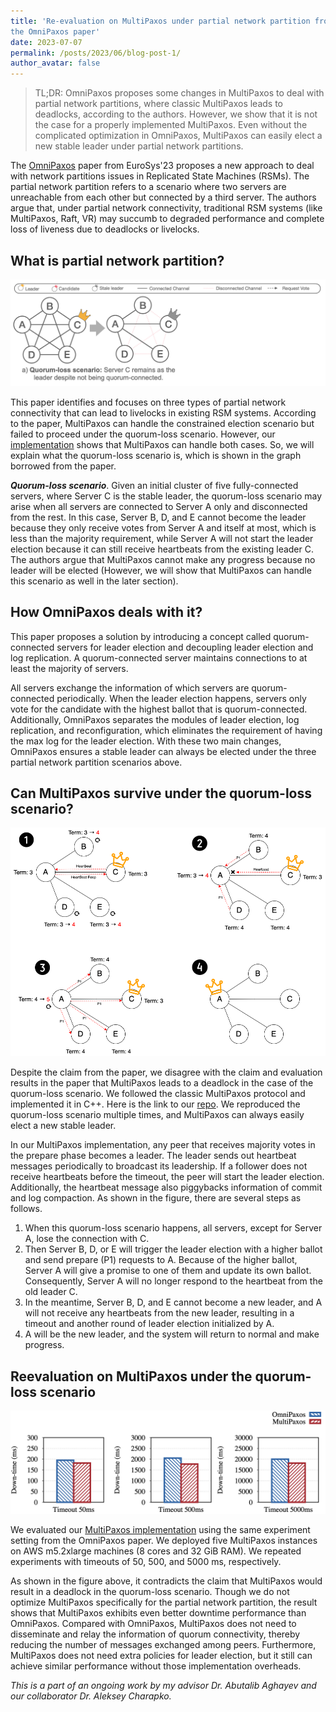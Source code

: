 ```yaml
---
title: 'Re-evaluation on MultiPaxos under partial network partition from
the OmniPaxos paper'
date: 2023-07-07
permalink: /posts/2023/06/blog-post-1/
author_avatar: false
---
```


> TL;DR: OmniPaxos proposes some changes in MultiPaxos to deal with partial
> network partitions, where classic MultiPaxos leads to deadlocks, according to
> the authors. However, we show that it is not the case for a properly implemented
> MultiPaxos. Even without the complicated optimization in OmniPaxos, MultiPaxos
> can easily elect a new stable leader under partial network partitions.

The [OmniPaxos](https://dl.acm.org/doi/abs/10.1145/3552326.3587441) paper from
EuroSys'23 proposes a new approach to deal with network partitions issues in
Replicated State Machines (RSMs). The partial network partition refers to a
scenario where two servers are unreachable from each other but connected by a
third server. The authors argue that, under partial network connectivity,
traditional RSM systems (like MultiPaxos, Raft, VR) may succumb to degraded
performance and complete loss of liveness due to deadlocks or livelocks.

## What is partial network partition?

![](https://raw.githubusercontent.com/Zhiying12/zhiying12.github.io/master/images/post-06%3A28-partition.png "Example")

This paper identifies and focuses on three types of partial network connectivity
that can lead to livelocks in existing RSM systems. According to the paper,
MultiPaxos can handle the constrained election scenario but failed to proceed
under the quorum-loss scenario. However,
our [implementation](https://github.com/psu-csl/replicated-store) shows that
MultiPaxos can handle both cases. So, we will explain what the quorum-loss
scenario is, which is shown in the graph borrowed from the paper.

***Quorum-loss scenario***. Given an initial cluster of five fully-connected
servers, where Server C is the stable leader, the quorum-loss scenario may
arise when all servers are connected to Server A only and disconnected from
the rest. In this case, Server B, D, and E cannot become the leader because
they only receive votes from Server A and itself at most, which is less than
the majority requirement, while Server A will not start the leader election
because it can still receive heartbeats from the existing leader C. The
authors argue that MultiPaxos cannot make any progress because no leader will
be elected (However, we will show that MultiPaxos can handle this scenario as
well in the later section).

## How OmniPaxos deals with it?

This paper proposes a solution by introducing a concept called quorum-connected
servers for leader election and decoupling leader election and log replication.
A quorum-connected server maintains connections to at least the majority of
servers.

All servers exchange the information of which servers are quorum-connected
periodically. When the leader election happens, servers only vote for the
candidate with the highest ballot that is quorum-connected. Additionally,
OmniPaxos separates the modules of leader election, log replication, and
reconfiguration, which eliminates the requirement of having the max log for the
leader election. With these two main changes, OmniPaxos ensures a stable leader
can always be elected under the three partial network partition scenarios above.

## Can MultiPaxos survive under the quorum-loss scenario?

![](https://raw.githubusercontent.com/Zhiying12/zhiying12.github.io/master/images/post-06%3A28-mp.png "MP")

Despite the claim from the paper, we disagree with the claim and evaluation
results in the paper that MultiPaxos leads to a deadlock in the case of the
quorum-loss scenario. We followed the classic MultiPaxos protocol and
implemented it in C++. Here is the link to
our [repo](https://github.com/psu-csl/replicated-store). We reproduced the
quorum-loss scenario multiple times, and MultiPaxos can always easily elect a
new stable leader.

In our MultiPaxos implementation, any peer that receives majority votes in the
prepare phase becomes a leader. The leader sends out heartbeat messages
periodically to broadcast its leadership. If a follower does not receive
heartbeats before the timeout, the peer will start the leader election.
Additionally, the heartbeat message also piggybacks information of commit and
log compaction. As shown in the figure, there are several steps as follows.

1. When this quorum-loss scenario happens, all servers, except for Server A,
   lose the connection with C.
2. Then Server B, D, or E will trigger the leader election with a higher ballot
   and send prepare (P1) requests to A. Because of the higher ballot, Server A
   will give a promise to one of them and update its own ballot. Consequently,
   Server A will no longer respond to the heartbeat from the old leader C.
3. In the meantime, Server B, D, and E cannot become a new leader, and A will
   not receive any heartbeats from the new leader, resulting in a timeout and
   another round of leader election initialized by A.
4. A will be the new leader, and the system will return to normal and make
   progress.

## Reevaluation on MultiPaxos under the quorum-loss scenario

![](https://raw.githubusercontent.com/Zhiying12/zhiying12.github.io/master/images/post-06%3A28-result.png "Result")

We evaluated
our [MultiPaxos implementation](https://github.com/psu-csl/replicated-store)
using the same experiment setting from the OmniPaxos paper. We deployed five
MultiPaxos instances on AWS m5.2xlarge machines (8 cores and 32 GiB RAM). We
repeated experiments with timeouts of 50, 500, and 5000 ms, respectively.

As shown in the figure above, it contradicts the claim that MultiPaxos would
result in a deadlock in the quorum-loss scenario. Though we do not optimize
MultiPaxos specifically for the partial network partition, the result shows that
MultiPaxos exhibits even better downtime performance than OmniPaxos. Compared
with OmniPaxos, MultiPaxos does not need to disseminate and relay the
information of quorum connectivity, thereby reducing the number of messages
exchanged among peers. Furthermore, MultiPaxos does not need extra policies for
leader election, but it still can achieve similar performance without those
implementation overheads.

*This is a part of an ongoing work by my advisor Dr. Abutalib Aghayev and our* 
*collaborator Dr. Aleksey Charapko.*